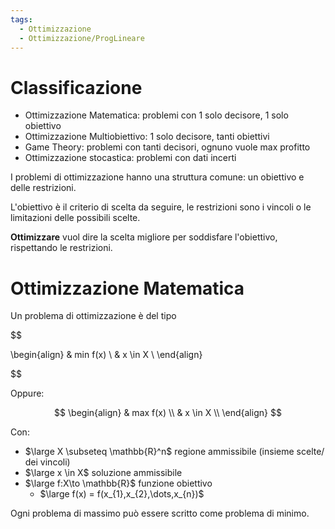 ```yaml
---
tags:
  - Ottimizzazione
  - Ottimizzazione/ProgLineare
---
```

# Classificazione

- Ottimizzazione Matematica: problemi con 1 solo decisore, 1 solo obiettivo
- Ottimizzazione Multiobiettivo: 1 solo decisore, tanti obiettivi
- Game Theory: problemi con tanti decisori, ognuno vuole max profitto
- Ottimizzazione stocastica: problemi con dati incerti

I problemi di ottimizzazione hanno una struttura comune: un obiettivo e delle restrizioni. 


L'obiettivo è il criterio di scelta da seguire, le restrizioni sono i vincoli o le limitazioni delle possibili scelte. 


**Ottimizzare** vuol dire la scelta migliore per soddisfare l'obiettivo, rispettando le restrizioni. 



# Ottimizzazione Matematica

Un problema di ottimizzazione è del tipo

$$

\begin{align}
& min f(x) \\
& x \in X \\
\end{align}

$$

Oppure:

$$
\begin{align}
& max f(x) \\
& x \in X \\
\end{align}
$$


Con: 
- $\large X \subseteq \mathbb{R}^n$ regione ammissibile (insieme scelte/ dei vincoli)
- $\large x \in X$ soluzione ammissibile
- $\large f:X\to \mathbb{R}$ funzione obiettivo
	- $\large f(x) = f(x_{1},x_{2},\dots,x_{n})$


Ogni problema di massimo può essere scritto come problema di minimo.